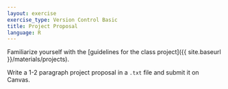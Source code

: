 ```yaml
---
layout: exercise
exercise_type: Version Control Basic
title: Project Proposal
language: R
---
```


Familiarize yourself with the [guidelines for the class project]({{ site.baseurl }}/materials/projects).

Write a 1-2 paragraph project proposal in a `.txt` file and submit it on Canvas. 
